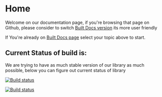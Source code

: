 # Home

Welcome on our documentation page, if you're browsing that page on Github, please consider to switch [Built Docs version](https://GoodREST.IO) its more user friendly

If You're already on [Built Docs page](https://GoodREST.IO) select your topic above to start.

## Current Status of build is:
We are trying to have as much stable version of our library as much possible, below you can figure out current status of library 

<a href="https://ci.appveyor.com/project/tailored-apps/wise-goodrest"><img src="https://ci.appveyor.com/api/projects/status/4956bfopiekhtrxd" alt="Build status"/></a>

<a href="https://travis-ci.org/tailored-apps/GoodREST.IO"><img src="https://travis-ci.org/tailored-apps/GoodREST.IO.svg?branch=master" alt="Build status"/></a>
